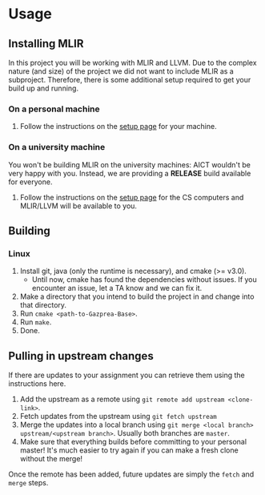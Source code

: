 # Usage
## Installing MLIR
In this project you will be working with MLIR and LLVM.
Due to the complex nature (and size) of the project we did not want to include
MLIR as a subproject. Therefore, there is some additional setup required to get
your build up and running.

### On a personal machine
  1. Follow the instructions on the
     [setup page](https://cmput415.github.io/415-docs/setup/cs_computers.html)
     for your machine.

### On a university machine
You won't be building MLIR on the university machines: AICT wouldn't be very
happy with you. Instead, we are providing a **RELEASE** build available for
everyone.
  1. Follow the instructions on the
     [setup page](https://cmput415.github.io/415-docs/setup/cs_computers.html)
     for the CS computers and MLIR/LLVM will be available to you.

## Building
### Linux
  1. Install git, java (only the runtime is necessary), and cmake (>= v3.0).
     - Until now, cmake has found the dependencies without issues. If you
       encounter an issue, let a TA know and we can fix it.
  1. Make a directory that you intend to build the project in and change into
     that directory.
  1. Run `cmake <path-to-Gazprea-Base>`.
  1. Run `make`.
  1. Done.

## Pulling in upstream changes
If there are updates to your assignment you can retrieve them using the
instructions here.
  1. Add the upstream as a remote using `git remote add upstream <clone-link>`.
  1. Fetch updates from the upstream using `git fetch upstream`
  1. Merge the updates into a local branch using
     `git merge <local branch> upstream/<upstream branch>`. Usually both
     branches are `master`.
  1. Make sure that everything builds before committing to your personal
     master! It's much easier to try again if you can make a fresh clone
     without the merge!

Once the remote has been added, future updates are simply the `fetch` and
`merge` steps.
